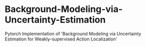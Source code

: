 # Background-Modeling-via-Uncertainty-Estimation
Pytorch Implementation of 'Background Modeling via Uncertainty Estimation for Weakly-supervised Action Localization'
